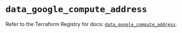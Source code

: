 # `data_google_compute_address`

Refer to the Terraform Registry for docs: [`data_google_compute_address`](https://registry.terraform.io/providers/hashicorp/google/5.23.0/docs/data-sources/compute_address).
